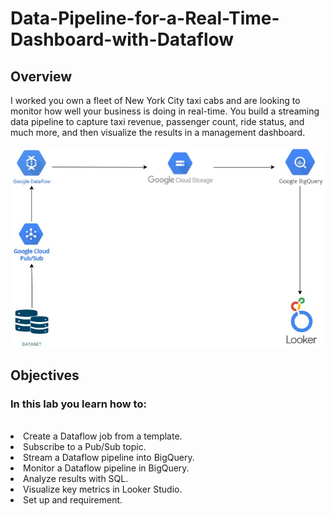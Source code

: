 # Data-Pipeline-for-a-Real-Time-Dashboard-with-Dataflow

<h2>Overview</h2>
I worked you own a fleet of New York City taxi cabs and are looking to monitor how well your business is doing in real-time. You build a streaming data pipeline to capture taxi revenue, passenger count, ride status, and much more, and then visualize the results in a management dashboard.
<br><br>
<img src="diagram.jpg" align="center">
<h2>Objectives</h2>
<h3>In this lab you learn how to:</h3>
<br>

<li>Create a Dataflow job from a template.</li>

<li>Subscribe to a Pub/Sub topic.</li>

<li>Stream a Dataflow pipeline into BigQuery.</li>

<li>Monitor a Dataflow pipeline in BigQuery.</li>

<li>Analyze results with SQL.</li>

<li>Visualize key metrics in Looker Studio.</li>

<li>Set up and requirement.</li>
